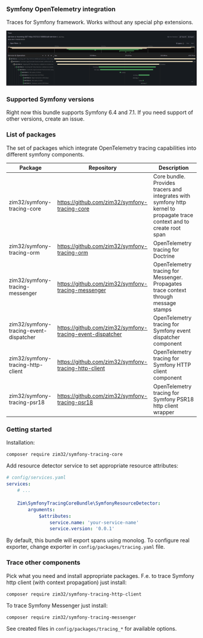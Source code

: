 ### Symfony OpenTelemetry integration

Traces for Symfony framework. Works without any special php extensions.

![Traces](./img/img-1.png)

### Supported Symfony versions

Right now this bundle supports Symfony 6.4 and 7.1.
If you need support of other versions, create an issue.  

### List of packages

The set of packages which integrate OpenTelemetry tracing capabilities into different symfony components.

| Package                                | Repository                                                | Description                                                                                                              |
|----------------------------------------|-----------------------------------------------------------|--------------------------------------------------------------------------------------------------------------------------|
| zim32/symfony-tracing-core             | https://github.com/zim32/symfony-tracing-core             | Core bundle. Provides tracers and integrates with symfony http kernel to propagate trace context and to create root span |
| zim32/symfony-tracing-orm              | https://github.com/zim32/symfony-tracing-orm              | OpenTelemetry tracing for Doctrine                                                                                       |
| zim32/symfony-tracing-messenger        | https://github.com/zim32/symfony-tracing-messenger        | OpenTelemetry tracing for Messenger. Propagates trace context through message stamps                                     |
| zim32/symfony-tracing-event-dispatcher | https://github.com/zim32/symfony-tracing-event-dispatcher | OpenTelemetry tracing for Symfony event dispatcher component                                                             |
| zim32/symfony-tracing-http-client      | https://github.com/zim32/symfony-tracing-http-client      | OpenTelemetry tracing for Symfony HTTP client component                                                                  |
| zim32/symfony-tracing-psr18            | https://github.com/zim32/symfony-tracing-psr18            | OpenTelemetry tracing for Symfony PSR18 http client wrapper                                                              |


### Getting started

Installation:

````
composer require zim32/symfony-tracing-core
````

Add resource detector service to set appropriate resource attributes:

````yaml
# config/services.yaml
services:
    # ...

    Zim\SymfonyTracingCoreBundle\SymfonyResourceDetector:
        arguments:
            $attributes:
                service.name: 'your-service-name'
                service.version: '0.0.1'
````

By default, this bundle will export spans using monolog. 
To configure real exporter, change exporter in `config/packages/tracing.yaml` file.

### Trace other components

Pick what you need and install appropriate packages. 
F.e. to trace Symfony http client (with context propagation) just install:

````
composer require zim32/symfony-tracing-http-client
````

To trace Symfony Messenger just install:

````
composer require zim32/symfony-tracing-messenger
````

See created files in `config/packages/tracing_*` for available options. 
